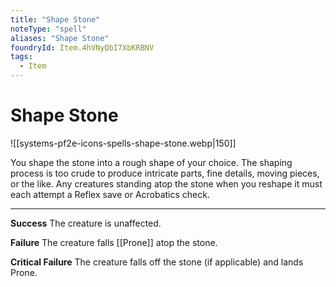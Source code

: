 ```yaml
---
title: "Shape Stone"
noteType: "spell"
aliases: "Shape Stone"
foundryId: Item.4hVNyQbI7XbKRBNV
tags:
  - Item
---
```


# Shape Stone
![[systems-pf2e-icons-spells-shape-stone.webp|150]]

You shape the stone into a rough shape of your choice. The shaping process is too crude to produce intricate parts, fine details, moving pieces, or the like. Any creatures standing atop the stone when you reshape it must each attempt a Reflex save or Acrobatics check.

* * *

**Success** The creature is unaffected.

**Failure** The creature falls [[Prone]] atop the stone.

**Critical Failure** The creature falls off the stone (if applicable) and lands Prone.

